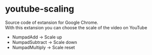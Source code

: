 # youtube-scaling
Source code of extansion for Google Chrome. <br/>
With this extansion you can choose the scale of the video on YouTube<br/>
* NumpadAdd -> Scale up
* NumpadSubtract -> Scale down
* NumpadMultiply -> Scale reset
